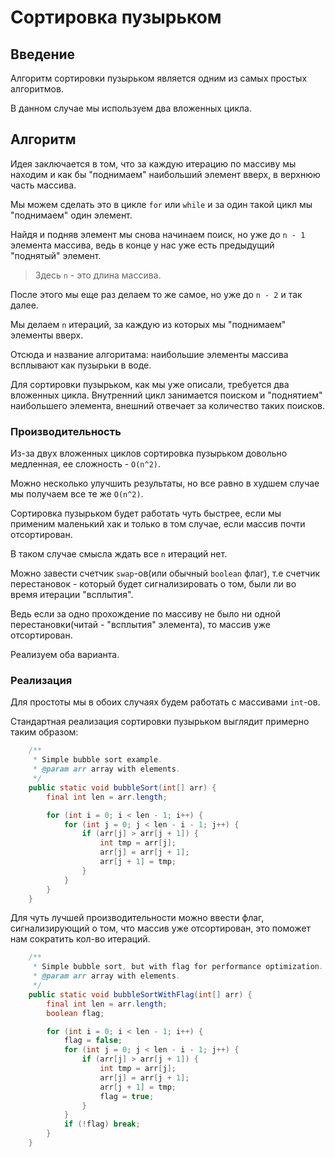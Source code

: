 # Сортировка пузырьком

## Введение

Алгоритм сортировки пузырьком является одним из самых простых алгоритмов.

В данном случае мы используем два вложенных цикла.

## Алгоритм

Идея заключается в том, что за каждую итерацию по массиву мы находим и как бы "поднимаем" наибольший элемент вверх, в верхнюю часть массива.

Мы можем сделать это в цикле `for` или `while` и за один такой цикл мы "поднимаем" один элемент.

Найдя и подняв элемент мы снова начинаем поиск, но уже до `n - 1` элемента массива, ведь в конце у нас уже есть предыдущий "поднятый" элемент.

> Здесь `n` - это длина массива.

После этого мы еще раз делаем то же самое, но уже до `n - 2` и так далее.

Мы делаем `n` итераций, за каждую из которых мы "поднимаем" элементы вверх.

Отсюда и название алгоритама: наибольшие элементы массива всплывают как пузырьки в воде.

Для сортировки пузырьком, как мы уже описали, требуется два вложенных цикла. Внутренний цикл занимается поиском и "поднятием" наибольшего элемента, внешний отвечает за количество таких поисков.

### Производительность

Из-за двух вложенных циклов сортировка пузырьком довольно медленная, ее сложность -  `О(n^2)`.

Можно несколько улучшить результаты, но все равно в худшем случае мы получаем все те же `О(n^2)`.

Сортировка пузырьком будет работать чуть быстрее, если мы применим маленький хак и только в том случае, если массив почти отсортирован.

В таком случае смысла ждать все `n` итераций нет.

Можно завести счетчик `swap`-ов(или обычный `boolean` флаг), т.е счетчик перестановок - который будет сигнализировать о том, были ли во время итерации "всплытия".

Ведь если за одно прохождение по массиву не было ни одной перестановки(читай - "всплытия" элемента), то массив уже отсортирован.

Реализуем оба варианта.

### Реализация

Для простоты мы в обоих случаях будем работать с массивами `int`-ов.

Стандартная реализация сортировки пузырьком выглядит примерно таким образом:

```java
    /**
     * Simple bubble sort example.
     * @param arr array with elements.
     */
    public static void bubbleSort(int[] arr) {
        final int len = arr.length;

        for (int i = 0; i < len - 1; i++) {
            for (int j = 0; j < len - i - 1; j++) {
                if (arr[j] > arr[j + 1]) {
                    int tmp = arr[j];
                    arr[j] = arr[j + 1];
                    arr[j + 1] = tmp;
                }
            }
        }
    }
```

Для чуть лучшей производительности можно ввести флаг, сигнализирующий о том, что
массив уже отсортирован, это поможет нам сократить кол-во итераций.

```java
    /**
     * Simple bubble sort, but with flag for performance optimization.
     * @param arr array with elements.
     */
    public static void bubbleSortWithFlag(int[] arr) {
        final int len = arr.length;
        boolean flag;

        for (int i = 0; i < len - 1; i++) {
            flag = false;
            for (int j = 0; j < len - i - 1; j++) {
                if (arr[j] > arr[j + 1]) {
                    int tmp = arr[j];
                    arr[j] = arr[j + 1];
                    arr[j + 1] = tmp;
                    flag = true;
                }
            }
            if (!flag) break;
        }
    }
```